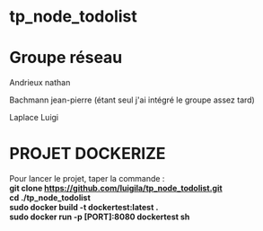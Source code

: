 # tp_node_todolist


# Groupe réseau
Andrieux nathan

Bachmann jean-pierre (étant seul j'ai intégré le groupe assez tard)

Laplace Luigi

# PROJET DOCKERIZE <br>
Pour lancer le projet, taper la commande : <br>
   **git clone https://github.com/luigila/tp_node_todolist.git** <br>
   **cd ./tp_node_todolist** <br>
   **sudo docker build -t dockertest:latest .** <br>
   **sudo docker run -p [PORT]:8080 dockertest sh** <br>
   
   
   
